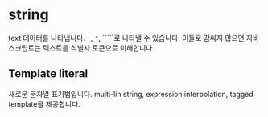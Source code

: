# string

text 데이터를 나타냅니다. `'`, `"`, \`\`\`\`\`로 나타낼 수 있습니다. 이들로 감싸지 않으면 자바스크립트는 텍스트를 식별자 토큰으로 이해합니다.

## Template literal

새로운 문자열 표기법입니다. multi-lin string, expression interpolation, tagged template을 제공합니다.


